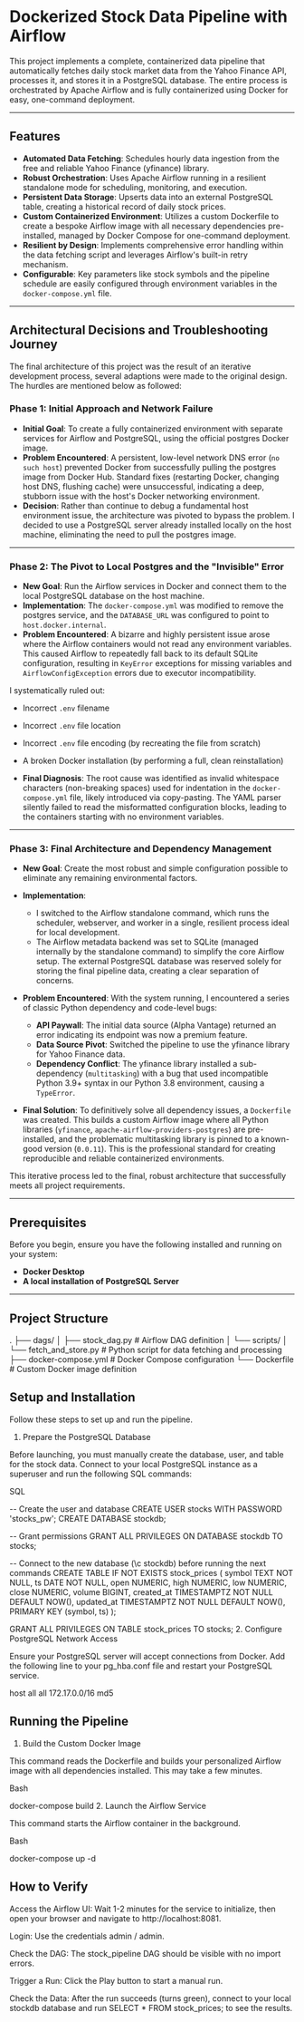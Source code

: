 # Dockerized Stock Data Pipeline with Airflow

This project implements a complete, containerized data pipeline that automatically fetches daily stock market data from the Yahoo Finance API, processes it, and stores it in a PostgreSQL database. The entire process is orchestrated by Apache Airflow and is fully containerized using Docker for easy, one-command deployment.

---

## Features

- **Automated Data Fetching**: Schedules hourly data ingestion from the free and reliable Yahoo Finance (yfinance) library.  
- **Robust Orchestration**: Uses Apache Airflow running in a resilient standalone mode for scheduling, monitoring, and execution.  
- **Persistent Data Storage**: Upserts data into an external PostgreSQL table, creating a historical record of daily stock prices.  
- **Custom Containerized Environment**: Utilizes a custom Dockerfile to create a bespoke Airflow image with all necessary dependencies pre-installed, managed by Docker Compose for one-command deployment.  
- **Resilient by Design**: Implements comprehensive error handling within the data fetching script and leverages Airflow's built-in retry mechanism.  
- **Configurable**: Key parameters like stock symbols and the pipeline schedule are easily configured through environment variables in the `docker-compose.yml` file.  

---

## Architectural Decisions and Troubleshooting Journey

The final architecture of this project was the result of an iterative development process, several adaptions were made to the original design. The hurdles are mentioned below as followed:

### Phase 1: Initial Approach and Network Failure

- **Initial Goal**: To create a fully containerized environment with separate services for Airflow and PostgreSQL, using the official postgres Docker image.  
- **Problem Encountered**: A persistent, low-level network DNS error (`no such host`) prevented Docker from successfully pulling the postgres image from Docker Hub. Standard fixes (restarting Docker, changing host DNS, flushing cache) were unsuccessful, indicating a deep, stubborn issue with the host's Docker networking environment.  
- **Decision**: Rather than continue to debug a fundamental host environment issue, the architecture was pivoted to bypass the problem. I decided to use a PostgreSQL server already installed locally on the host machine, eliminating the need to pull the postgres image.  

---

### Phase 2: The Pivot to Local Postgres and the "Invisible" Error

- **New Goal**: Run the Airflow services in Docker and connect them to the local PostgreSQL database on the host machine.  
- **Implementation**: The `docker-compose.yml` was modified to remove the postgres service, and the `DATABASE_URL` was configured to point to `host.docker.internal`.  
- **Problem Encountered**: A bizarre and highly persistent issue arose where the Airflow containers would not read any environment variables. This caused Airflow to repeatedly fall back to its default SQLite configuration, resulting in `KeyError` exceptions for missing variables and `AirflowConfigException` errors due to executor incompatibility.  

I systematically ruled out:
  - Incorrect `.env` filename  
  - Incorrect `.env` file location  
  - Incorrect `.env` file encoding (by recreating the file from scratch)  
  - A broken Docker installation (by performing a full, clean reinstallation)  

- **Final Diagnosis**: The root cause was identified as invalid whitespace characters (non-breaking spaces) used for indentation in the `docker-compose.yml` file, likely introduced via copy-pasting. The YAML parser silently failed to read the misformatted configuration blocks, leading to the containers starting with no environment variables.  

---

### Phase 3: Final Architecture and Dependency Management

- **New Goal**: Create the most robust and simple configuration possible to eliminate any remaining environmental factors.  
- **Implementation**:  
  - I switched to the Airflow standalone command, which runs the scheduler, webserver, and worker in a single, resilient process ideal for local development.  
  - The Airflow metadata backend was set to SQLite (managed internally by the standalone command) to simplify the core Airflow setup. The external PostgreSQL database was reserved solely for storing the final pipeline data, creating a clear separation of concerns.  

- **Problem Encountered**: With the system running, I encountered a series of classic Python dependency and code-level bugs:  
  - **API Paywall**: The initial data source (Alpha Vantage) returned an error indicating its endpoint was now a premium feature.  
  - **Data Source Pivot**: Switched the pipeline to use the yfinance library for Yahoo Finance data.  
  - **Dependency Conflict**: The yfinance library installed a sub-dependency (`multitasking`) with a bug that used incompatible Python 3.9+ syntax in our Python 3.8 environment, causing a `TypeError`.  

- **Final Solution**: To definitively solve all dependency issues, a `Dockerfile` was created. This builds a custom Airflow image where all Python libraries (`yfinance`, `apache-airflow-providers-postgres`) are pre-installed, and the problematic multitasking library is pinned to a known-good version (`0.0.11`). This is the professional standard for creating reproducible and reliable containerized environments.  

This iterative process led to the final, robust architecture that successfully meets all project requirements.  

---

## Prerequisites

Before you begin, ensure you have the following installed and running on your system:

- **Docker Desktop**  
- **A local installation of PostgreSQL Server**  

---

## Project Structure

.
├── dags/
│   ├── stock_dag.py             # Airflow DAG definition
│   └── scripts/
│       └── fetch_and_store.py   # Python script for data fetching and processing
├── docker-compose.yml           # Docker Compose configuration
└── Dockerfile                   # Custom Docker image definition

## Setup and Installation
Follow these steps to set up and run the pipeline.

1. Prepare the PostgreSQL Database

Before launching, you must manually create the database, user, and table for the stock data. Connect to your local PostgreSQL instance as a superuser and run the following SQL commands:

SQL

-- Create the user and database
CREATE USER stocks WITH PASSWORD 'stocks_pw';
CREATE DATABASE stockdb;

-- Grant permissions
GRANT ALL PRIVILEGES ON DATABASE stockdb TO stocks;

-- Connect to the new database (\c stockdb) before running the next commands
CREATE TABLE IF NOT EXISTS stock_prices (
  symbol      TEXT        NOT NULL,
  ts          DATE        NOT NULL,
  open        NUMERIC,
  high        NUMERIC,
  low         NUMERIC,
  close       NUMERIC,
  volume      BIGINT,
  created_at  TIMESTAMPTZ NOT NULL DEFAULT NOW(),
  updated_at  TIMESTAMPTZ NOT NULL DEFAULT NOW(),
  PRIMARY KEY (symbol, ts)
);

GRANT ALL PRIVILEGES ON TABLE stock_prices TO stocks;
2. Configure PostgreSQL Network Access

Ensure your PostgreSQL server will accept connections from Docker. Add the following line to your pg_hba.conf file and restart your PostgreSQL service.

host    all             all             172.17.0.0/16           md5

## Running the Pipeline
1. Build the Custom Docker Image

This command reads the Dockerfile and builds your personalized Airflow image with all dependencies installed. This may take a few minutes.

Bash

docker-compose build
2. Launch the Airflow Service

This command starts the Airflow container in the background.

Bash

docker-compose up -d

## How to Verify
Access the Airflow UI: Wait 1-2 minutes for the service to initialize, then open your browser and navigate to http://localhost:8081.

Login: Use the credentials admin / admin.

Check the DAG: The stock_pipeline DAG should be visible with no import errors.

Trigger a Run: Click the Play button to start a manual run.

Check the Data: After the run succeeds (turns green), connect to your local stockdb database and run SELECT * FROM stock_prices; to see the results.
